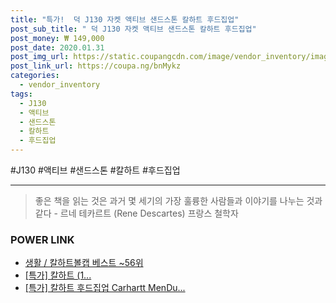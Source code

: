 ```yaml
--- 
title: "특가!  덕 J130 자켓 액티브 샌드스톤 칼하트 후드집업" 
post_sub_title: " 덕 J130 자켓 액티브 샌드스톤 칼하트 후드집업" 
post_money: ₩ 149,000 
post_date: 2020.01.31 
post_img_url: https://static.coupangcdn.com/image/vendor_inventory/images/2018/10/11/14/3/dc189fbb-1d1f-44bc-840a-e7134fdf359a.jpg 
post_link_url: https://coupa.ng/bnMykz 
categories: 
  - vendor_inventory 
tags: 
  - J130 
  - 액티브 
  - 샌드스톤 
  - 칼하트 
  - 후드집업 
--- 
```

  #J130 #액티브 #샌드스톤 #칼하트 #후드집업 
<hr> 

> 좋은 책을 읽는 것은 과거 몇 세기의 가장 훌륭한 사람들과 이야기를 나누는 것과 같다 - 르네 테카르트 (Rene Descartes) 프랑스 철학자 


### POWER LINK

* <a href="https://blog.naver.com/santokki14/221778335097" target="_blank">생활 / 칼하트볼캡 베스트 ~56위</a>
* <a href="https://blog.naver.com/sakai111/221791090702" target="_blank">[특가] 칼하트 (1...</a>
* <a href="https://blog.naver.com/an0733/221790984925" target="_blank">[특가] 칼하트 후드집업 Carhartt MenDu...</a>
